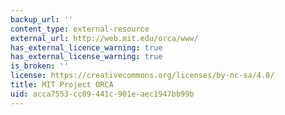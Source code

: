 ```yaml
---
backup_url: ''
content_type: external-resource
external_url: http://web.mit.edu/orca/www/
has_external_licence_warning: true
has_external_license_warning: true
is_broken: ''
license: https://creativecommons.org/licenses/by-nc-sa/4.0/
title: MIT Project ORCA
uid: acca7553-cc09-441c-901e-aec1947bb99b
---
```

